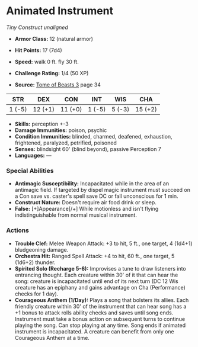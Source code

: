 # Animated Instrument

*Tiny* *Construct* *unaligned*

- **Armor Class:** 12 (natural armor)
- **Hit Points:** 17 (7d4)
- **Speed:** walk 0 ft. fly 30 ft.

- **Challenge Rating:** 1/4 (50 XP)
- **Source:** [Tome of Beasts 3](https://koboldpress.com/kpstore/product/tome-of-beasts-3-for-5th-edition/) page 34

| STR | DEX | CON | INT | WIS | CHA |
| --- | --- | --- | --- | --- | --- |
| 1 (-5) | 12 (+1) | 11 (+0) | 1 (-5) | 5 (-3) | 15 (+2) |

- **Skills:** perception +-3
- **Damage Immunities:** poison, psychic
- **Condition Immunities:** blinded, charmed, deafened, exhaustion, frightened, paralyzed, petrified, poisoned
- **Senses:** blindsight 60' (blind beyond), passive Perception 7
- **Languages:** —

### Special Abilities

- **Antimagic Susceptibility:** Incapacitated while in the area of an antimagic field. If targeted by dispel magic instrument must succeed on a Con save vs. caster's spell save DC or fall unconscious for 1 min.
- **Construct Nature:** Doesn't require air food drink or sleep.
- **False:** [+]Appearance[/+] While motionless and isn't flying indistinguishable from normal musical instrument.

### Actions

- **Trouble Clef:** Melee Weapon Attack: +3 to hit, 5 ft., one target, 4 (1d4+1) bludgeoning damage.
- **Orchestra Hit:** Ranged Spell Attack: +4 to hit, 60 ft., one target, 5 (1d6+2) thunder.
- **Spirited Solo (Recharge 5-6):** Improvises a tune to draw listeners into entrancing thought. Each creature within 30' of it that can hear the song: creature is incapacitated until end of its next turn (DC 12 Wis creature has an epiphany and gains advantage on Cha (Performance) checks for 1 day).
- **Courageous Anthem (1/Day):** Plays a song that bolsters its allies. Each friendly creature within 30' of the instrument that can hear song has a +1 bonus to attack rolls ability checks and saves until song ends. Instrument must take a bonus action on subsequent turns to continue playing the song. Can stop playing at any time. Song ends if animated instrument is incapacitated. A creature can benefit from only one Courageous Anthem at a time.


